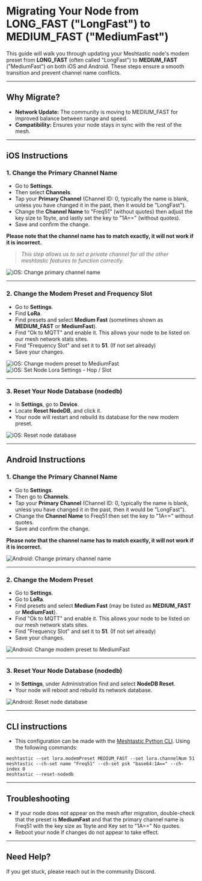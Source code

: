 # Migrating Your Node from LONG_FAST ("LongFast") to MEDIUM_FAST ("MediumFast")

This guide will walk you through updating your Meshtastic node's modem preset from **LONG_FAST** (often called "LongFast") to **MEDIUM_FAST** ("MediumFast") on both iOS and Android. These steps ensure a smooth transition and prevent channel name conflicts.

---

## Why Migrate?

- **Network Update:** The community is moving to MEDIUM_FAST for improved balance between range and speed.
- **Compatibility:** Ensures your node stays in sync with the rest of the mesh.

---

## iOS Instructions

### 1. Change the Primary Channel Name

- Go to **Settings**.
- Then select **Channels**.
- Tap your **Primary Channel** (Channel ID: 0, typically the name is blank, unless you have changed it in the past, then it would be "LongFast").
- Change the **Channel Name** to "Freq51" (without quotes) then adjust the key size to 1byte, and lastly set the key to "1A==" (without quotes).
- Save and confirm the change.

**Please note that the channel name has to match exactly, it will not work if it is incorrect.**

> _This step allows us to set a private channel for all the other meshtastic features to function correctly._

![iOS: Change primary channel name](images/ios-step1.png)

---

### 2. Change the Modem Preset and Frequency Slot

- Go to **Settings**.
- Find **LoRa**.
- Find presets and select **Medium Fast** (sometimes shown as **MEDIUM_FAST** or **MediumFast**).
- Find "Ok to MQTT" and enable it. This allows your node to be listed on our mesh network stats sites.
- Find "Frequency Slot" and set it to **51**. (If not set already)
- Save your changes.

![iOS: Change modem preset to MediumFast](images/ios-step2.png)
![iOS: Set Node Lora Settings - Hop / Slot](images/ios-lora-2.png)

---

### 3. Reset Your Node Database (nodedb)

- In **Settings**, go to **Device**.
- Locate **Reset NodeDB**, and click it.
- Your node will restart and rebuild its database for the new modem preset.

![iOS: Reset node database](images/ios-step3.png)

---

## Android Instructions

### 1. Change the Primary Channel Name

- Go to **Settings**.
- Then go to **Channels**.
- Tap your **Primary Channel** (Channel ID: 0, typically the name is blank, unless you have changed it in the past, then it would be "LongFast").
- Change the **Channel Name** to Freq51 then set the key to "1A==" without quotes.
- Save and confirm the change.

**Please note that the channel name has to match exactly, it will not work if it is incorrect.**

![Android: Change primary channel name](images/android-step1.png)

---

### 2. Change the Modem Preset

- Go to **Settings**.
- Go to **LoRa**.
- Find presets and select **Medium Fast** (may be listed as **MEDIUM_FAST** or **MediumFast**).
- Find "Ok to MQTT" and enable it. This allows your node to be listed on our mesh network stats sites.
- Find "Frequency Slot" and set it to **51**. (If not set already)
- Save your changes.

![Android: Change modem preset to MediumFast](images/android-step2.png)

---

### 3. Reset Your Node Database (nodedb)

- In **Settings**, under Administration find and select **NodeDB Reset**.
- Your node will reboot and rebuild its network database.

![Android: Reset node database](images/android-step3.png)

---

## CLI instructions

- This configuration can be made with the [Meshtastic Python CLI](https://meshtastic.org/docs/software/python/cli/installation/). Using the following commands:
```
meshtastic --set lora.modemPreset MEDIUM_FAST --set lora.channelNum 51
meshtastic --ch-set name "Freq51" --ch-set psk "base64:1A==" --ch-index 0
meshtastic --reset-nodedb
```

---

## Troubleshooting

- If your node does not appear on the mesh after migration, double-check that the preset is **MediumFast** and that the primary channel name is Freq51 with the key size as 1byte and Key set to "1A==" No quotes.
- Reboot your node if changes do not appear to take effect.

---

## Need Help?

If you get stuck, please reach out in the community Discord.
